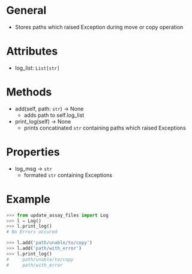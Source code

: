 # General
- Stores paths which raised Exception during move or copy operation

# Attributes
- log_list: `List[str]`


# Methods
- add(self, path: `str`) -> None
  - adds path to self.log_list
- print_log(self) -> None
  - prints concatinated `str` containing paths which raised Exceptions


# Properties
- log_msg -> `str`
  - formated `str` containing Exceptions



# Example
```py
>>> from update_assay_files import Log
>>> l = Log()
>>> l.print_log()
# No Errors occured

>>> l.add('path/unable/to/copy')
>>> l.add('path/with_error')
>>> l.print_log()
#     path/unable/to/copy
#     path/with_error
```